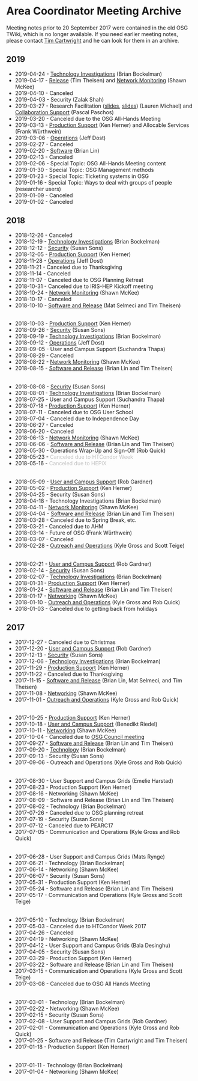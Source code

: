 # Area Coordinator Meeting Archive

Meeting notes prior to 20 September 2017 were contained in the old OSG TWiki, which is no longer available.  If you need
earlier meeting notes, please contact [Tim Cartwright](mailto:cat@cs.wisc.edu) and he can look for them in an archive.


## 2019

- 2019-04-24 - [Technology Investigations](https://drive.google.com/open?id=1Y5OT90IbBKe3r7NThmG5HPksnGJYWdpx) (Brian Bockelman)
- 2019-04-17 - [Release](https://docs.google.com/document/d/1cXzboQl6U0Fu0QJmvpSxskJaRxph3AIC97aTVgUC0fA/) (Tim Theisen) and [Network Monitoring](https://docs.google.com/presentation/d/1K9y_xkQCvq5PHjOMhgWAnl2GJQyb4kKhXBxqYff1yHE/) (Shawn McKee)
- 2019-04-10 - Canceled
- 2019-04-03 - Security (Zalak Shah)
- 2019-03-27 - Research Facilitation ([slides](https://indico.cern.ch/event/759388/contributions/3353298/attachments/1814353/2964748/osgahm19-20190319-am13-michael-a.pdf),
  [slides](https://indico.cern.ch/event/759388/contributions/3353315/attachments/1815552/2967121/osgahm19-20190320-pm21-michael-a.pdf)) (Lauren Michael) and
  [Collaboration Support](https://drive.google.com/file/d/1oxAmpY6AqAN6pQsBWzuSMuTWT3lQtYPF/view?usp=sharing) (Pascal Paschos)
- 2019-03-20 - Canceled due to the OSG All-Hands Meeting
- 2019-03-13 - [Production Support](https://drive.google.com/file/d/1t5XZ6w50dr1bkA32NiIUUUSTk5dGiWmq/) (Ken Herner) and Allocable Services (Frank Würthwein)
- 2019-03-06 - [Operations](https://docs.google.com/presentation/d/1wcsWTunBXIzHA2rcBnoorEXvADEhk5shDd01q1tcmDE/) (Jeff Dost)
- 2019-02-27 - Canceled
- 2019-02-20 - [Software](https://docs.google.com/document/d/1dDvjhCOERBvlzCP2KkV0HI4iJR_iVrFtZ5A7ZPyRJ4w/) (Brian Lin)
- 2019-02-13 - Canceled
- 2019-02-06 - Special Topic: OSG All-Hands Meeting content
- 2019-01-30 - Special Topic: OSG Management methods
- 2019-01-23 - Special Topic: Ticketing systems in OSG
- 2019-01-16 - Special Topic: Ways to deal with groups of people (researcher users)
- 2019-01-09 - Canceled
- 2019-01-02 - Canceled


## 2018

- 2018-12-26 - Canceled
- 2018-12-19 - [Technology Investigations](https://drive.google.com/file/d/1M8STaL58uUSQgkMIQFtcENBgeMFS0rKU/) (Brian Bockelman)
- 2018-12-12 - [Security](https://docs.google.com/document/d/1EZbyytpsBefyg_VObPaSy64ulmsJmZZOvnz1niQYQkM/) (Susan Sons)
- 2018-12-05 - [Production Support](https://drive.google.com/file/d/1WIhtOvYgdadXTssv-droZRWhvaPjXGud/view) (Ken Herner)
- 2018-11-28 - [Operations](https://docs.google.com/presentation/d/1EpseXAfn4tgxFLNlwR3bWKIML2Z54TUCOxrkV0rlsy0/edit?usp=sharing) (Jeff Dost)
- 2018-11-21 - Canceled due to Thanksgiving
- 2018-11-14 - Canceled
- 2018-11-07 - Canceled due to OSG Planning Retreat
- 2018-10-31 - Canceled due to IRIS-HEP Kickoff meeting
- 2018-10-24 - [Network Monitoring](https://drive.google.com/file/d/1wiTMthjYJTKWqr7TmsLUrQ6JikSVaQFU/view) (Shawn McKee)
- 2018-10-17 - Canceled
- 2018-10-10 - [Software and Release](https://drive.google.com/open?id=1nT7Got0Kx4v0WsF7KL354PrFiiXnijmB8XerAORrHdI) (Mat Selmeci and Tim Theisen)

<div style="height: 0.5ex"></div>

- 2018-10-03 - [Production Support](https://drive.google.com/open?id=15HeGdM6SuxxjRwALWyhMCIZsw0N1hO63) (Ken Herner)
- 2018-09-26 - [Security](https://drive.google.com/open?id=19HzdJXpaZe6ERQlVTyaVt4PaBUxPIoCH) (Susan Sons)
- 2018-09-19 - [Technology Investigations](https://drive.google.com/open?id=1ve9NvQxX26Kv7uVOjcK_Q0yOX6wIpvgQ) (Brian Bockelman)
- 2018-09-12 - [Operations](https://docs.google.com/presentation/d/1TRm_wYuwjYy4v4Jord8UJ05FkkVuuXL7k5KZYdBmLHo/edit?usp=sharing) (Jeff Dost)
- 2018-09-05 - User and Campus Support (Suchandra Thapa)
- 2018-08-29 - Canceled
- 2018-08-22 - [Network Monitoring](https://drive.google.com/open?id=1dBrnZPxGxQCjvsPZldfr9CYXvQKlXqa6) (Shawn McKee)
- 2018-08-15 - [Software and Release](https://docs.google.com/document/d/1WtFgyym3s_APX3P7xzNnwZ8RrfDvuD7QGbaXiqVvUyk/edit?usp=sharing) (Brian Lin and Tim Theisen)

<div style="height: 0.5ex"></div>

- 2018-08-08 - [Security](https://drive.google.com/file/d/16jJstzegvnQqh-4zoJI-GsnBT6jguToT/view?usp=sharing) (Susan Sons)
- 2018-08-01 - [Technology Investigations](https://drive.google.com/open?id=1L6ZWEbnE_gzi8upraXG7-HBsZ3mV6Ksm) (Brian Bockelman)
- 2018-07-25 - User and Campus Support (Suchandra Thapa)
- 2018-07-18 - [Production Support](https://drive.google.com/file/d/1Ehh_1uWpjxxVhvEU3feMr9aTzFgsWoWJ/view) (Ken Herner)
- 2018-07-11 - Canceled due to OSG User School
- 2018-07-04 - Canceled due to Independence Day
- 2018-06-27 - Canceled
- 2018-06-20 - Canceled
- 2018-06-13 - [Network Monitoring](https://drive.google.com/open?id=1Ut9I4XIW-OlNC3gRsv2wj2ne_HIr9vOA) (Shawn McKee)
- 2018-06-06 - [Software and Release](https://docs.google.com/document/d/1flgOBN2IJ4j8FzftE4Za6tGD5JSp-XpErdrYj8OEYLk/edit?usp=sharing) (Brian Lin and Tim Theisen)
- 2018-05-30 - Operations Wrap-Up and Sign-Off (Rob Quick)
- 2018-05-23 - <span style="color: silver;">Canceled due to HTCondor Week</span>
- 2018-05-16 - <span style="color: silver;">Canceled due to HEPiX</span>

<div style="height: 0.5ex"></div>

- 2018-05-09 - [User and Campus Support](https://docs.google.com/presentation/d/1WJ0cu3a-Ni0jiWnjTDnUC7T90URzNuCy-saORd93NmI/edit?usp=sharing) (Rob Gardner)
- 2018-05-02 - [Production Support](https://drive.google.com/file/d/1vwacMzpxI6U1LEt6yJgdY6X04to9fnPo/view) (Ken Herner)
- 2018-04-25 - Security (Susan Sons)
- 2018-04-18 - Technology Investigations (Brian Bockelman)
- 2018-04-11 - [Network Monitoring](https://drive.google.com/file/d/1nFGASJubvOVkGmfjVoryRImQTXjcnHtn/view) (Shawn McKee)
- 2018-04-04 - [Software and Release](https://docs.google.com/document/d/16ENmHa2IUwCxXOZ7tddPF3D4nxJjcCgkRA7pv7Z2SvU/edit?usp=sharing) (Brian Lin and Tim Theisen)
- 2018-03-28 - Canceled due to Spring Break, etc.
- 2018-03-21 - Canceled due to AHM
- 2018-03-14 - Future of OSG (Frank Würthwein)
- 2018-03-07 - Canceled
- 2018-02-28 - [Outreach and Operations](https://github.com/opensciencegrid/operations/blob/master/docs/ac-27-2-2018.md) (Kyle Gross and Scott Teige)

<div style="height: 0.5ex"></div>

- 2018-02-21 - [User and Campus Support](https://docs.google.com/presentation/d/1xMoqFaoRMPzWsQ4X9PaGEEU_OeuYDhlMxv9NoVcgm8s/edit) (Rob Gardner)
- 2018-02-14 - [Security](https://slides.com/hedgemage/osg-ac-14feb2018) (Susan Sons)
- 2018-02-07 - [Technology Investigations](https://drive.google.com/open?id=17jk7qv7HBDzQQr0EFZ63irH4vNaenBu9) (Brian Bockelman)
- 2018-01-31 - [Production Support](https://drive.google.com/open?id=12vTI4aP2tMctlKUk6YatduqOMWmzNSm5) (Ken Herner)
- 2018-01-24 - [Software and Release](https://docs.google.com/document/d/1-9aGA1a8Ygu-jR5ojj556ntLwP7n6ufjI_H3Cw-krv8/edit?usp=sharing) (Brian Lin and Tim Theisen)
- 2018-01-17 - [Networking](https://drive.google.com/open?id=1Vz99vppmMCRKVj9xupWRNVOxdlBAjRU7) (Shawn McKee)
- 2018-01-10 - [Outreach and Operations](https://github.com/opensciencegrid/operations/blob/master/docs/acops-10-Jan-2018.md) (Kyle Gross and Rob Quick)
- 2018-01-03 - Canceled due to getting back from holidays

## 2017

- 2017-12-27 - Canceled due to Christmas
- 2017-12-20 - [User and Campus Support](https://docs.google.com/presentation/d/1SgSDXxDu93WGEgHba9L3NQ0J_3fiWpsncU0r988jyYc/view) (Rob Gardner)
- 2017-12-13 - [Security](http://slides.com/hedgemage/osg-ac-13dec2017) (Susan Sons)
- 2017-12-06 - [Technology Investigations](https://drive.google.com/file/d/1-PgmJ8XwghMtE730ucJn9NVFTST6ioF3/view?usp=sharing) (Brian Bockelman)
- 2017-11-29 - [Production Support](https://drive.google.com/open?id=1D7bE2xZOTRKW61j2rc-itx7M9vpoWhY7) (Ken Herner)
- 2017-11-22 - Canceled due to Thanksgiving
- 2017-11-15 - [Software and Release](https://docs.google.com/document/d/1RicLGqMfOzBvds6VbKaIPFzFsk45w2U8zKjISJ4q_EE/edit?usp=sharing) (Brian Lin, Mat Selmeci, and Tim Theisen)
- 2017-11-08 - [Networking](https://drive.google.com/open?id=1joJSmTvoJL0GuMBvDB5KLlc-WEyH3VXp) (Shawn McKee)
- 2017-11-01 - [Outreach and Operations](https://github.com/opensciencegrid/operations/blob/master/docs/acops.md) (Kyle Gross and Rob Quick)

<div style="height: 0.5ex"></div>

- 2017-10-25 - [Production Support](https://drive.google.com/open?id=0BzjiUtV-7HOrZ2ZTTUN4eXFnS0E) (Ken Herner)
- 2017-10-18 - [User and Campus Support](https://docs.google.com/presentation/d/197X_9zF4iKyhyIwD2YVgc-PIm8oKVb74wo7nbJnlY8o/view?usp=sharing) (Benedikt Riedel)
- 2017-10-11 - [Networking](https://drive.google.com/file/d/0B63jqzjmiVgcV1dBQy1GdzlIazg/view?usp=sharing) (Shawn McKee)
- 2017-10-04 - Canceled due to [OSG Council meeting](https://indico.fnal.gov/conferenceDisplay.py?confId=14824)
- 2017-09-27 - [Software and Release](https://docs.google.com/document/d/1NmIpykDswfYoQ72wumwO60RXLBIeAEbIZH8nq8zSXGA/edit?usp=sharing)
  (Brian Lin and Tim Theisen)
- 2017-09-20 - [Technology](https://drive.google.com/open?id=0B-VLYsFOFY5ROHZwLWU3eFJvMWM) (Brian Bockelman)
- 2017-09-13 - Security (Susan Sons)
- 2017-09-06 - Outreach and Operations (Kyle Gross and Rob Quick)

<div style="height: 0.5ex"></div>

-   2017-08-30 - User Support and Campus Grids (Emelie Harstad)
-   2017-08-23 - Production Support (Ken Herner)
-   2017-08-16 - Networking (Shawn McKee)
-   2017-08-09 - Software and Release (Brian Lin and Tim Theisen)
-   2017-08-02 - Technology (Brian Bockelman)
-   2017-07-26 - Canceled due to OSG planning retreat
-   2017-07-19 - Security (Susan Sons)
-   2017-07-12 - Canceled due to PEARC17
-   2017-07-05 - Communication and Operations (Kyle Gross and Rob Quick)

<div style="height: 0.5ex"></div>

-   2017-06-28 - User Support and Campus Grids (Mats Rynge)
-   2017-06-21 - Technology (Brian Bockelman)
-   2017-06-14 - Networking (Shawn McKee)
-   2017-06-07 - Security (Susan Sons)
-   2017-05-31 - Production Support (Ken Herner)
-   2017-05-24 - Software and Release (Brian Lin and Tim Theisen)
-   2017-05-17 - Communication and Operations (Kyle Gross and Scott Teige)

<div style="height: 0.5ex"></div>

-   2017-05-10 - Technology (Brian Bockelman)
-   2017-05-03 - Canceled due to HTCondor Week 2017
-   2017-04-26 - Canceled
-   2017-04-19 - Networking (Shawn McKee)
-   2017-04-12 - User Support and Campus Grids (Bala Desinghu)
-   2017-04-05 - Security (Susan Sons)
-   2017-03-29 - Production Support (Ken Herner)
-   2017-03-22 - Software and Release (Brian Lin and Tim Theisen)
-   2017-03-15 - Communication and Operations (Kyle Gross and Scott Teige)
-   2017-03-08 - Canceled due to OSG All Hands Meeting

<div style="height: 0.5ex"></div>

-   2017-03-01 - Technology (Brian Bockelman)
-   2017-02-22 - Networking (Shawn McKee)
-   2017-02-15 - Security (Susan Sons)
-   2017-02-08 - User Support and Campus Grids (Rob Gardner)
-   2017-02-01 - Communication and Operations (Kyle Gross and Rob Quick)
-   2017-01-25 - Software and Release (Tim Cartwright and Tim Theisen)
-   2017-01-18 - Production Support (Ken Herner)

<div style="height: 0.5ex"></div>

-   2017-01-11 - Technology (Brian Bockelman)
-   2017-01-04 - Networking (Shawn McKee)
